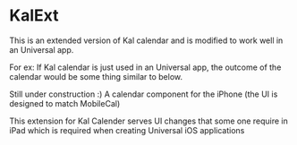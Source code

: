 KalExt
======
This is an extended version of Kal calendar and is modified to work well in an Universal app.

For ex: If Kal calendar is just used in an Universal app, the outcome of the calendar would be some thing similar to below.

Still under construction :)
A calendar component for the iPhone (the UI is designed to match MobileCal)

This extension for Kal Calender serves UI changes that some one require in iPad which is required when creating Universal iOS
applications

